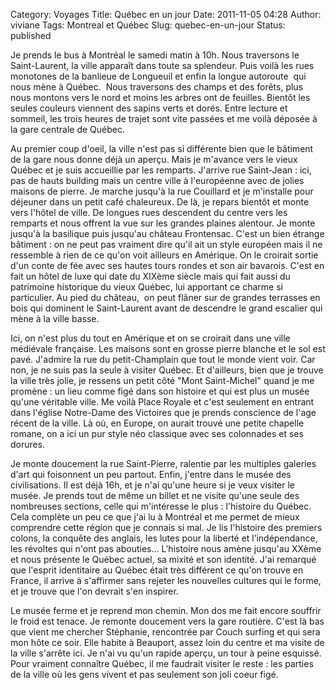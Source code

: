 Category: Voyages
Title: Québec en un jour
Date: 2011-11-05 04:28
Author: viviane
Tags: Montreal et Québec
Slug: quebec-en-un-jour
Status: published

Je prends le bus à Montréal le samedi matin à 10h. Nous traversons le Saint-Laurent, la ville apparaît dans toute sa splendeur. Puis voilà les rues monotones de la banlieue de Longueuil et enfin la longue autoroute  qui nous mène à Québec.  Nous traversons des champs et des forêts, plus nous montons vers le nord et moins les arbres ont de feuilles. Bientôt les seules couleurs viennent des sapins verts et dorés. Entre lecture et sommeil, les trois heures de trajet sont vite passées et me voilà déposée à la gare centrale de Québec.

Au premier coup d'oeil, la ville n'est pas si différente bien que le bâtiment de la gare nous donne déjà un aperçu. Mais je m'avance vers le vieux Québec et je suis accueillie par les remparts. J'arrive rue Saint-Jean : ici, pas de hauts building mais un centre ville à l'européenne avec de jolies maisons de pierre. Je marche jusqu'à la rue Couillard et je m'installe pour déjeuner dans un petit café chaleureux. De là, je repars bientôt et monte vers l'hôtel de ville. De longues rues descendent du centre vers les remparts et nous offrent la vue sur les grandes plaines alentour. Je monte jusqu'à la basilique puis jusqu'au château Frontensac. C'est un bien étrange bâtiment : on ne peut pas vraiment dire qu'il ait un style européen mais il ne ressemble à rien de ce qu'on voit ailleurs en Amérique. On le croirait sortie d'un conte de fée avec ses hautes tours rondes et son air bavarois. C'est en fait un hôtel de luxe qui date du XIXème siècle mais qui fait aussi du patrimoine historique du vieux Québec, lui apportant ce charme si particulier. Au pied du château,  on peut flâner sur de grandes terrasses en bois qui dominent le Saint-Laurent avant de descendre le grand escalier qui mène à la ville basse.

Ici, on n'est plus du tout en Amérique et on se croirait dans une ville médiévale française. Les maisons sont en grosse pierre blanche et le sol est pavé. J'admire la rue du petit-Champlain que tout le monde vient voir. Car non, je ne suis pas la seule à visiter Québec. Et d'ailleurs, bien que je trouve la ville très jolie, je ressens un petit côté "Mont Saint-Michel" quand je me promène : un lieu comme figé dans son histoire et qui est plus un musée qu'une véritable ville. Me voilà Place Royale et c'est seulement en entrant dans l'église Notre-Dame des Victoires que je prends conscience de l'age récent de la ville. Là où, en Europe, on aurait trouvé une petite chapelle romane, on a ici un pur style néo classique avec ses colonnades et ses dorures.

Je monte doucement la rue Saint-Pierre, ralentie par les multiples galeries d'art qui foisonnent un peu partout. Enfin, j'entre dans le musée des civilisations. Il est déjà 16h, et je n'ai qu'une heure si je veux visiter le musée. Je prends tout de même un billet et ne visite qu'une seule des nombreuses sections, celle qui m'intéresse le plus : l'histoire du Québec. Cela complète un peu ce que j'ai lu à Montréal et me permet de mieux comprendre cette région que je connais si mal. Je lis l'histoire des premiers colons, la conquête des anglais, les lutes pour la liberté et l’indépendance, les révoltes qui n'ont pas abouties... L'histoire nous amène jusqu'au XXème et nous présente le Québec actuel, sa mixité et son identité. J'ai remarqué que l'esprit identitaire au Québec était très différent ce qu'on trouve en France, il arrive à s'affirmer sans rejeter les nouvelles cultures qui le forme, et je trouve que l'on devrait s'en inspirer.

Le musée ferme et je reprend mon chemin. Mon dos me fait encore souffrir le froid est tenace. Je remonte doucement vers la gare routière. C'est là bas que vient me chercher Stéphanie, rencontrée par Couch surfing et qui sera mon hôte ce soir. Elle habite à Beauport, assez loin du centre et ma visite de la ville s'arrête ici. Je n'ai vu qu'un rapide aperçu, un tour à peine esquissé. Pour vraiment connaître Québec, il me faudrait visiter le reste : les parties de la ville où les gens vivent et pas seulement son joli coeur figé.